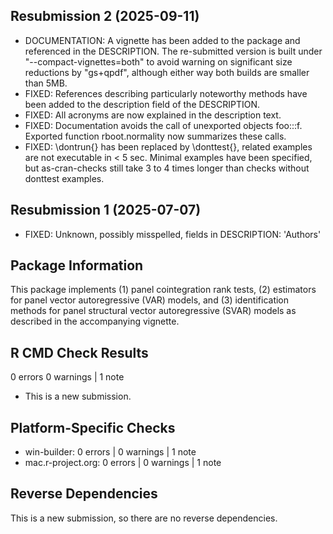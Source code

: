 ## Resubmission 2 (2025-09-11)
- DOCUMENTATION: A vignette has been added to the package and referenced in the DESCRIPTION. 
    The re-submitted version is built under "--compact-vignettes=both" 
    to avoid warning on significant size reductions by "gs+qpdf", 
    although either way both builds are smaller than 5MB.
- FIXED: References describing particularly noteworthy methods have been added to the description field of the DESCRIPTION.
- FIXED: All acronyms are now explained in the description text.
- FIXED: Documentation avoids the call of unexported objects foo:::f. Exported function rboot.normality now summarizes these calls.
- FIXED: \\dontrun\{\} has been replaced by \\donttest\{\}, related examples are not executable in < 5 sec.
    Minimal examples have been specified, but as-cran-checks still take 3 to 4 times longer than checks without donttest examples.

## Resubmission 1 (2025-07-07)
- FIXED: Unknown, possibly misspelled, fields in DESCRIPTION: 'Authors' 

## Package Information
This package implements (1) panel cointegration rank tests, (2) estimators for panel vector autoregressive (VAR) models, and (3) identification methods for panel structural vector autoregressive (SVAR) models as described in the accompanying vignette.

## R CMD Check Results
0 errors   0 warnings | 1 note
- This is a new submission.

## Platform-Specific Checks
- win-builder: 0 errors | 0 warnings | 1 note
- mac.r-project.org: 0 errors | 0 warnings | 1 note

## Reverse Dependencies
This is a new submission, so there are no reverse dependencies.


